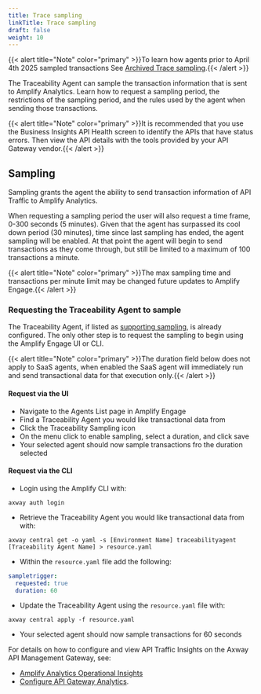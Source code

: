 ```yaml
---
title: Trace sampling
linkTitle: Trace sampling
draft: false
weight: 10
---
```

{{< alert title="Note" color="primary" >}}To learn how agents prior to April 4th 2025 sampled transactions See [Archived Trace sampling](/docs/connect_manage_environ/connected_agent_common_reference/archive/trace_sampling).{{< /alert >}}

The Traceability Agent can sample the transaction information that is sent to Amplify Analytics. Learn how to request a sampling period, the restrictions of the sampling period, and the rules used by the agent when sending those transactions.

{{< alert title="Note" color="primary" >}}It is recommended that you use the Business Insights API Health screen to identify the APIs that have status errors. Then view the API details with the tools provided by your API Gateway vendor.{{< /alert >}}

## Sampling

Sampling grants the agent the ability to send transaction information of API Traffic to Amplify Analytics.

When requesting a sampling period the user will also request a time frame, 0-300 seconds (5 minutes). Given that the agent has surpassed its cool down period (30 minutes), time since last sampling has ended, the agent sampling will be enabled. At that point the agent will begin to send transactions as they come through, but still be limited to a maximum of 100 transactions a minute.

{{< alert title="Note" color="primary" >}}The max sampling time and transactions per minute limit may be changed future updates to Amplify Engage.{{< /alert >}}

### Requesting the Traceability Agent to sample

The Traceability Agent, if listed as [supporting sampling](/docs/connect_manage_environ#on-premise-Agent-Features), is already configured. The only other step is to request the sampling to begin using the Amplify Engage UI or CLI.

{{< alert title="Note" color="primary" >}}The duration field below does not apply to SaaS agents, when enabled the SaaS agent will immediately run and send transactional data for that execution only.{{< /alert >}}

#### Request via the UI

* Navigate to the Agents List page in Amplify Engage
* Find a Traceability Agent you would like transactional data from
* Click the Traceability Sampling icon
* On the menu click to enable sampling, select a duration, and click save
* Your selected agent should now sample transactions fro the duration selected
  
#### Request via the CLI

* Login using the Amplify CLI with:

```shell
axway auth login
```

* Retrieve the Traceability Agent you would like transactional data from with:
  
```shell
axway central get -o yaml -s [Environment Name] traceabilityagent [Traceability Agent Name] > resource.yaml
```

* Within the `resource.yaml` file add the following:
  
```yaml
sampletrigger:
  requested: true
  duration: 60
```

* Update the Traceability Agent using the `resource.yaml` file with:

```shell
axway central apply -f resource.yaml
```

* Your selected agent should now sample transactions for 60 seconds

For details on how to configure and view API Traffic Insights on the Axway API Management Gateway, see:

* [Amplify Analytics Operational Insights](https://docs.axway.com/bundle/axway-open-docs/page/docs/operational_insights/index.html)
* [Configure API Gateway Analytics](https://docs.axway.com/bundle/axway-open-docs/page/docs/apimanager_analytics/index.html).
